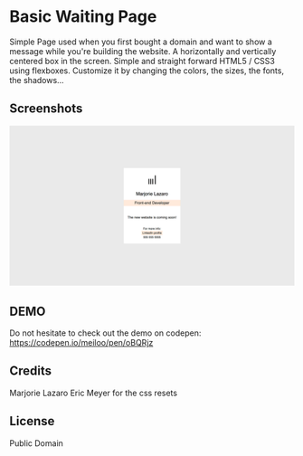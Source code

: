 # Basic Waiting Page

Simple Page used when you first bought a domain and want to show a message while you're building the website.
A horizontally and vertically centered box in the screen. 
Simple and straight forward HTML5 / CSS3 using flexboxes.
Customize it by changing the colors, the sizes, the fonts, the shadows...


## Screenshots
![alt tag](https://raw.githubusercontent.com/meiloo/waiting-page/master/assets/imgs/screenshot-waitingpage.gif)


## DEMO
Do not hesitate to check out the demo on codepen:
https://codepen.io/meiloo/pen/oBQRjz


## Credits
Marjorie Lazaro
Eric Meyer for the css resets


## License
Public Domain
